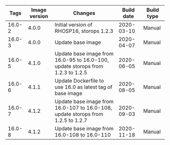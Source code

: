 | Tags | Image version | Changes | Build date | Build type |
| ---- | ------------- | ------- | ---------- | ---------- |
| 16.0-2 | 4.0.0 | Initial version of RHOSP16, storops 1.2.3 | 2020-03-10 | Manual |
| 16.0-3 | 4.0.0 | Update base image | 2020-04-07 | Manual |
| 16.0-5 | 4.1.0 | Update base image from 16.0-95 to 16.0-100, update storops from 1.2.3 to 1.2.5 | 2020-06-05 | Manual |
| 16.0-6 | 4.1.1 | Update Dockerfile to use 16.0 as latest tag of base image | 2020-08-05 | Manual |
| 16.0-7 | 4.1.2 | Update base image from 16.0-107 to 16.0-108, update storops from 1.2.5 to 1.2.7 | 2020-09-03 | Manual |
| 16.0-8 | 4.1.2 | Update base image from 16.0-108 to 16.0-110 | 2020-11-18 | Manual |
